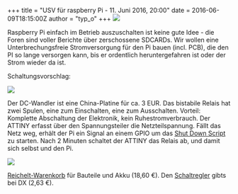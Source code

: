 +++
title = "USV für raspberry Pi - 11. Juni 2016, 20:00"
date = 2016-06-09T18:15:00Z
author = "typ_o"
+++
[![](https://flipdot.org/blog/uploads/usv.serendipityThumb.jpg)](https://flipdot.org/blog/uploads/usv.jpg)  
  
Raspberry Pi einfach im Betrieb auszuschalten ist keine gute Idee - die
Foren sind voller Berichte über zerschossene SDCARDs. Wir wollen eine
Unterbrechungsfreie Stromversorgung für den Pi bauen (incl. PCB), die
den PI so lange versorgen kann, bis er ordentlich heruntergefahren ist
oder der Strom wieder da ist.  
  
Schaltungsvorschlag:  
  
[![](https://flipdot.org/blog/uploads/usv-supply.serendipityThumb.jpg)](https://flipdot.org/blog/uploads/usv-supply.jpg)  
  
Der DC-Wandler ist eine China-Platine für ca. 3 EUR. Das bistabile
Relais hat zwei Spulen, eine zum Einschalten, eine zum Ausschalten.
Vorteil: Komplette Abschaltung der Elektronik, kein Ruhestromverbrauch.
Der ATTINY erfasst über den Spannungsteiler die Netzteilspannung. Fällt
das Netz weg, erhält der Pi ein Signal an einem GPIO um das [Shut Down
Script](https://flipdot.org/blog/archives/207-Shut-down-your-Raspberry-Pi-on-button-press-and-add-reset-function.html)
zu starten. Nach 2 Minuten schaltet der ATTINY das Relais ab, und damit
sich selbst und den Pi.  
  
[![](https://flipdot.org/blog/uploads/usv-supply2.serendipityThumb.jpg)](https://flipdot.org/blog/uploads/usv-supply2.jpg)  
  
[Reichelt-Warenkorb](https://www.reichelt.de/my/1222447) für Bauteile
und Akku (18,60 €). Den
[Schaltregler](http://www.dx.com/p/lm2596-digital-display-adjustable-step-down-voltage-regulator-module-dark-blue-360654)
gibts bei DX (2,63 €).
